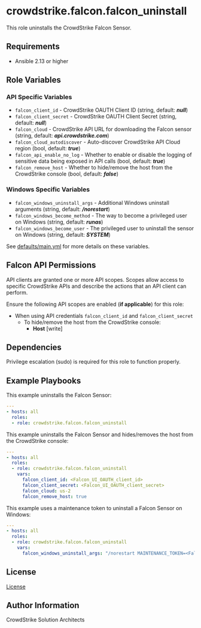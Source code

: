 # crowdstrike.falcon.falcon_uninstall

This role uninstalls the CrowdStrike Falcon Sensor.

## Requirements

- Ansible 2.13 or higher

## Role Variables

### API Specific Variables

- `falcon_client_id` - CrowdStrike OAUTH Client ID (string, default: ***null***)
- `falcon_client_secret` - CrowdStrike OAUTH Client Secret (string, default: ***null***)
- `falcon_cloud` - CrowdStrike API URL for downloading the Falcon sensor (string, default: ***api.crowdstrike.com***)
- `falcon_cloud_autodiscover` - Auto-discover CrowdStrike API Cloud region (bool, default: ***true***)
- `falcon_api_enable_no_log` - Whether to enable or disable the logging of sensitive data being exposed in API calls (bool, default: ***true***)
- `falcon_remove_host` - Whether to hide/remove the host from the CrowdStrike console (bool, default: ***false***)

### Windows Specific Variables

- `falcon_windows_uninstall_args` - Additional Windows uninstall arguments (string, default: ***/norestart***)
- `falcon_windows_become_method` - The way to become a privileged user on Windows (string, default: ***runas***)
- `falcon_windows_become_user` - The privileged user to uninstall the sensor on Windows (string, default: ***SYSTEM***)

See [defaults/main.yml](defaults/main.yml) for more details on these variables.

## Falcon API Permissions

API clients are granted one or more API scopes. Scopes allow access to specific CrowdStrike APIs and describe the actions that an API client can perform.

Ensure the following API scopes are enabled (**if applicable**) for this role:

- When using API credentials `falcon_client_id` and `falcon_client_secret`
  - To hide/remove the host from the CrowdStrike console:
    - **Host** [write]

## Dependencies

Privilege escalation (sudo) is required for this role to function properly.

## Example Playbooks

This example uninstalls the Falcon Sensor:

```yaml
---
- hosts: all
  roles:
  - role: crowdstrike.falcon.falcon_uninstall
```

This example uninstalls the Falcon Sensor and hides/removes the host from the CrowdStrike console:

```yaml
---
- hosts: all
  roles:
  - role: crowdstrike.falcon.falcon_uninstall
    vars:
      falcon_client_id: <Falcon_UI_OAUTH_client_id>
      falcon_client_secret: <Falcon_UI_OAUTH_client_secret>
      falcon_cloud: us-2
      falcon_remove_host: true
```

This example uses a maintenance token to uninstall a Falcon Sensor on Windows:

```yaml
---
- hosts: all
  roles:
  - role: crowdstrike.falcon.falcon_uninstall
    vars:
      falcon_windows_uninstall_args: "/norestart MAINTENANCE_TOKEN=<Falcon_Maintenance_Token>"
```

## License

[License](https://github.com/crowdstrike/ansible_collection_falcon/blob/main/LICENSE)

## Author Information

CrowdStrike Solution Architects
